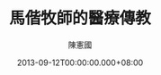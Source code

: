 ---
issue: 36
title: 馬偕牧師的醫療傳教
author: 陳憲國
date: 2013-09-12T00:00:00.000+08:00
topic: 人物
difficulty: 1
wikidata: Q98095372
wikidata_link: https://www.wikidata.org/wiki/Q98095372
---